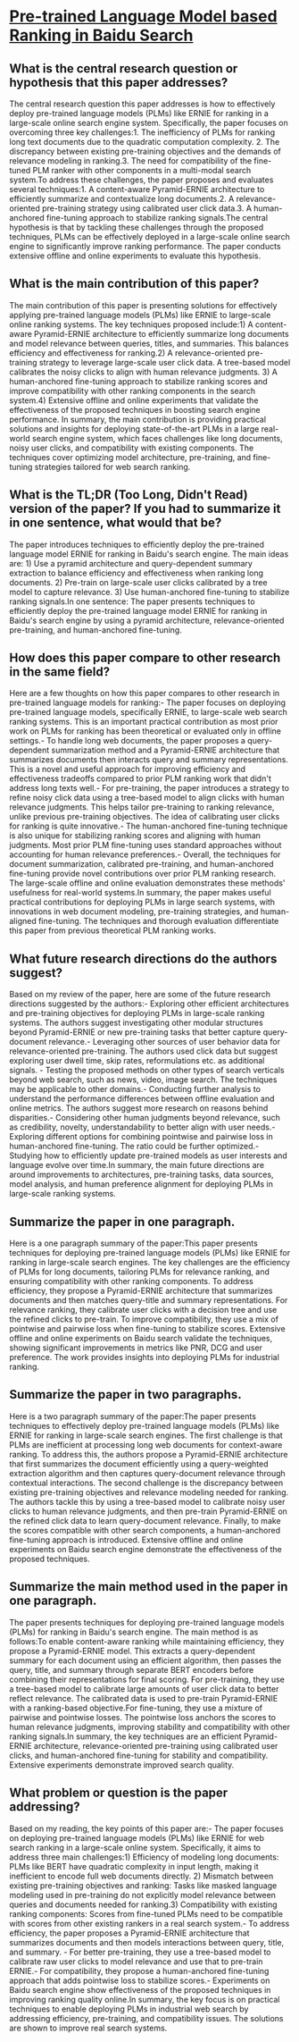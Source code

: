 # [Pre-trained Language Model based Ranking in Baidu Search](https://arxiv.org/abs/2105.11108)

## What is the central research question or hypothesis that this paper addresses?

 The central research question this paper addresses is how to effectively deploy pre-trained language models (PLMs) like ERNIE for ranking in a large-scale online search engine system. Specifically, the paper focuses on overcoming three key challenges:1. The inefficiency of PLMs for ranking long text documents due to the quadratic computation complexity. 2. The discrepancy between existing pre-training objectives and the demands of relevance modeling in ranking.3. The need for compatibility of the fine-tuned PLM ranker with other components in a multi-modal search system.To address these challenges, the paper proposes and evaluates several techniques:1. A content-aware Pyramid-ERNIE architecture to efficiently summarize and contextualize long documents.2. A relevance-oriented pre-training strategy using calibrated user click data.3. A human-anchored fine-tuning approach to stabilize ranking signals.The central hypothesis is that by tackling these challenges through the proposed techniques, PLMs can be effectively deployed in a large-scale online search engine to significantly improve ranking performance. The paper conducts extensive offline and online experiments to evaluate this hypothesis.


## What is the main contribution of this paper?

 The main contribution of this paper is presenting solutions for effectively applying pre-trained language models (PLMs) like ERNIE to large-scale online ranking systems. The key techniques proposed include:1) A content-aware Pyramid-ERNIE architecture to efficiently summarize long documents and model relevance between queries, titles, and summaries. This balances efficiency and effectiveness for ranking.2) A relevance-oriented pre-training strategy to leverage large-scale user click data. A tree-based model calibrates the noisy clicks to align with human relevance judgments.  3) A human-anchored fine-tuning approach to stabilize ranking scores and improve compatibility with other ranking components in the search system.4) Extensive offline and online experiments that validate the effectiveness of the proposed techniques in boosting search engine performance. In summary, the main contribution is providing practical solutions and insights for deploying state-of-the-art PLMs in a large real-world search engine system, which faces challenges like long documents, noisy user clicks, and compatibility with existing components. The techniques cover optimizing model architecture, pre-training, and fine-tuning strategies tailored for web search ranking.


## What is the TL;DR (Too Long, Didn't Read) version of the paper? If you had to summarize it in one sentence, what would that be?

 The paper introduces techniques to efficiently deploy the pre-trained language model ERNIE for ranking in Baidu's search engine. The main ideas are: 1) Use a pyramid architecture and query-dependent summary extraction to balance efficiency and effectiveness when ranking long documents. 2) Pre-train on large-scale user clicks calibrated by a tree model to capture relevance. 3) Use human-anchored fine-tuning to stabilize ranking signals.In one sentence: The paper presents techniques to efficiently deploy the pre-trained language model ERNIE for ranking in Baidu's search engine by using a pyramid architecture, relevance-oriented pre-training, and human-anchored fine-tuning.


## How does this paper compare to other research in the same field?

 Here are a few thoughts on how this paper compares to other research in pre-trained language models for ranking:- The paper focuses on deploying pre-trained language models, specifically ERNIE, to large-scale web search ranking systems. This is an important practical contribution as most prior work on PLMs for ranking has been theoretical or evaluated only in offline settings.- To handle long web documents, the paper proposes a query-dependent summarization method and a Pyramid-ERNIE architecture that summarizes documents then interacts query and summary representations. This is a novel and useful approach for improving efficiency and effectiveness tradeoffs compared to prior PLM ranking work that didn't address long texts well.- For pre-training, the paper introduces a strategy to refine noisy click data using a tree-based model to align clicks with human relevance judgments. This helps tailor pre-training to ranking relevance, unlike previous pre-training objectives. The idea of calibrating user clicks for ranking is quite innovative.- The human-anchored fine-tuning technique is also unique for stabilizing ranking scores and aligning with human judgments. Most prior PLM fine-tuning uses standard approaches without accounting for human relevance preferences.- Overall, the techniques for document summarization, calibrated pre-training, and human-anchored fine-tuning provide novel contributions over prior PLM ranking research. The large-scale offline and online evaluation demonstrates these methods' usefulness for real-world systems.In summary, the paper makes useful practical contributions for deploying PLMs in large search systems, with innovations in web document modeling, pre-training strategies, and human-aligned fine-tuning. The techniques and thorough evaluation differentiate this paper from previous theoretical PLM ranking works.


## What future research directions do the authors suggest?

 Based on my review of the paper, here are some of the future research directions suggested by the authors:- Exploring other efficient architectures and pre-training objectives for deploying PLMs in large-scale ranking systems. The authors suggest investigating other modular structures beyond Pyramid-ERNIE or new pre-training tasks that better capture query-document relevance.- Leveraging other sources of user behavior data for relevance-oriented pre-training. The authors used click data but suggest exploring user dwell time, skip rates, reformulations etc. as additional signals. - Testing the proposed methods on other types of search verticals beyond web search, such as news, video, image search. The techniques may be applicable to other domains.- Conducting further analysis to understand the performance differences between offline evaluation and online metrics. The authors suggest more research on reasons behind disparities.- Considering other human judgments beyond relevance, such as credibility, novelty, understandability to better align with user needs.- Exploring different options for combining pointwise and pairwise loss in human-anchored fine-tuning. The ratio could be further optimized.- Studying how to efficiently update pre-trained models as user interests and language evolve over time.In summary, the main future directions are around improvements to architectures, pre-training tasks, data sources, model analysis, and human preference alignment for deploying PLMs in large-scale ranking systems.


## Summarize the paper in one paragraph.

 Here is a one paragraph summary of the paper:This paper presents techniques for deploying pre-trained language models (PLMs) like ERNIE for ranking in large-scale search engines. The key challenges are the efficiency of PLMs for long documents, tailoring PLMs for relevance ranking, and ensuring compatibility with other ranking components. To address efficiency, they propose a Pyramid-ERNIE architecture that summarizes documents and then matches query-title and summary representations. For relevance ranking, they calibrate user clicks with a decision tree and use the refined clicks to pre-train. To improve compatibility, they use a mix of pointwise and pairwise loss when fine-tuning to stabilize scores. Extensive offline and online experiments on Baidu search validate the techniques, showing significant improvements in metrics like PNR, DCG and user preference. The work provides insights into deploying PLMs for industrial ranking.


## Summarize the paper in two paragraphs.

 Here is a two paragraph summary of the paper:The paper presents techniques to effectively deploy pre-trained language models (PLMs) like ERNIE for ranking in large-scale search engines. The first challenge is that PLMs are inefficient at processing long web documents for context-aware ranking. To address this, the authors propose a Pyramid-ERNIE architecture that first summarizes the document efficiently using a query-weighted extraction algorithm and then captures query-document relevance through contextual interactions. The second challenge is the discrepancy between existing pre-training objectives and relevance modeling needed for ranking. The authors tackle this by using a tree-based model to calibrate noisy user clicks to human relevance judgments, and then pre-train Pyramid-ERNIE on the refined click data to learn query-document relevance. Finally, to make the scores compatible with other search components, a human-anchored fine-tuning approach is introduced. Extensive offline and online experiments on Baidu search engine demonstrate the effectiveness of the proposed techniques.


## Summarize the main method used in the paper in one paragraph.

 The paper presents techniques for deploying pre-trained language models (PLMs) for ranking in Baidu's search engine. The main method is as follows:To enable content-aware ranking while maintaining efficiency, they propose a Pyramid-ERNIE model. This extracts a query-dependent summary for each document using an efficient algorithm, then passes the query, title, and summary through separate BERT encoders before combining their representations for final scoring. For pre-training, they use a tree-based model to calibrate large amounts of user click data to better reflect relevance. The calibrated data is used to pre-train Pyramid-ERNIE with a ranking-based objective.For fine-tuning, they use a mixture of pairwise and pointwise losses. The pointwise loss anchors the scores to human relevance judgments, improving stability and compatibility with other ranking signals.In summary, the key techniques are an efficient Pyramid-ERNIE architecture, relevance-oriented pre-training using calibrated user clicks, and human-anchored fine-tuning for stability and compatibility. Extensive experiments demonstrate improved search quality.


## What problem or question is the paper addressing?

 Based on my reading, the key points of this paper are:- The paper focuses on deploying pre-trained language models (PLMs) like ERNIE for web search ranking in a large-scale online system. Specifically, it aims to address three main challenges:1) Efficiency of modeling long documents: PLMs like BERT have quadratic complexity in input length, making it inefficient to encode full web documents directly. 2) Mismatch between existing pre-training objectives and ranking: Tasks like masked language modeling used in pre-training do not explicitly model relevance between queries and documents needed for ranking.3) Compatibility with existing ranking components: Scores from fine-tuned PLMs need to be compatible with scores from other existing rankers in a real search system.- To address efficiency, the paper proposes a Pyramid-ERNIE architecture that summarizes documents and then models interactions between query, title, and summary. - For better pre-training, they use a tree-based model to calibrate raw user clicks to model relevance and use that to pre-train ERNIE.- For compatibility, they propose a human-anchored fine-tuning approach that adds pointwise loss to stabilize scores.- Experiments on Baidu search engine show effectiveness of the proposed techniques in improving ranking quality online.In summary, the key focus is on practical techniques to enable deploying PLMs in industrial web search by addressing efficiency, pre-training, and compatibility issues. The solutions are shown to improve real search systems.
